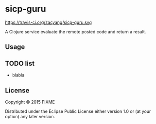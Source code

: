 # sicp-guru
https://travis-ci.org/zacyang/sicp-guru.svg

A Clojure service evaluate the remote posted code and return a result.

## Usage

## TODO list
* blabla

## License

Copyright © 2015 FIXME

Distributed under the Eclipse Public License either version 1.0 or (at
your option) any later version.
